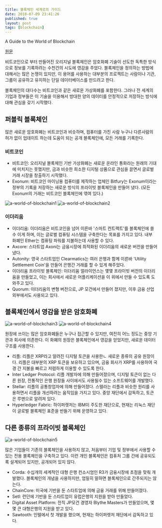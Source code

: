```yaml
---
title: 블록체인 세계로의 가이드
date: 2018-07-09 23:41:26
published: true
layout: post
tags: [blockchain]
---
```


A Guide to the World of Blockchain

[원문](https://www.nytimes.com/interactive/2018/06/27/business/dealbook/blockchain-currencies.html)

비트코인으로 부터 만들어진 오리지널 블록체인은 암호화폐 기술이 선도한 독특한 방식으로 정보를 기록하려는 수천건의 시도에 영감을 주었다. 블록체인을 정의하는 방법에 대해서는 많은 논쟁이 있지만, 이 용어를 사용하는 대부분의 프로젝트는 사람이나 기관, 그룹이 공유하고 유지하는 단일 데이터베이스를 만드려고 한다.

블록체인의 대다수는 비트코인과 같은 새로운 가상화폐를 포함한다. 그러나 전 세계의 기업과 정부들은 이 기술을 이용해서 방대한 양의 데이터를 안정적으로 저장하는 방식에 대해 관심을 갖기 시작했다. 

## 퍼블릭 블록체인

많은 새로운 암호화폐는 비트코인과 비슷하며, 컴퓨터를 가진 사람 누구나 다른사람의 허가 없이 업데이트 하는데 도움이 되는 공개 블록체인에, 모든 거래를 기록한다.

### 비트코인

- 비트코인: 오리지널 블록체인 기반 가상화폐는 새로운 온라인 통화라는 원래의 기대에 미치지는 못했지만, 금과 비슷한 희소한 디지털 상품으로 관심을 끌면서 글로벌 거래 시장을 창출하기 시작했다.
- Exonum: 비트코인 마이닝용 컴퓨터를 제작하는 업체인 Bitfury는 Exonum이라는 정부의 기록을 저장하는 새로운 방식의 프라이빗 블록체인을 만들어 냈다. (모든 Exonum의 거래는 비트코인 블록체인에 엮여 있다.)

![a-world-of-blockchain1](../../../../2018/07/a-world-of-blockchain1.png)
![a-world-of-blockchain2](../../../../2018/07/a-world-of-blockchain2.png)

### 이더리움

- 이더리움: 이더리움은 비트코인을 넘어 이른바 '스마트 컨트랙트'를 블록체인에 쓸 수 이게 하며, 이는 글로벌 컴퓨팅 시스템을 구축한다는 목표를 가지고 있다. 내부 화폐인 Ether는 컴퓨팅 파워를 지불하는데 사용할 수 있다.
- Axcore: 스타트업 Axoni는 금융시장에 최적화된 이더리움의 새로운 버전을 만들어 냈다.
- Autonity: 영국 스타트업인 Clearmatics는 여러 은행과 함께 이른바 'Utility Settlement Coin'을 만들어 은행간 거래를 할 수 있게 해주었다.
- 이더리움 프라이빗 블록체인: 이더리움 얼라이언스는 몇몇 프라이빗 버전의 이더리움을 만들었고, 이는 회사에서 새로운 어플리케이션을 이 위에서 만들 수 있도록 도와주고 있다.
- Quorum: 이더리움의 변형 버전으로, JP 모건에서 만들어 졌지만, 이후 금융 산업 외부에서도 사용되고 있다.

## 블록체인에서 영감을 받은 암호화폐

![a-world-of-blockchain3](../../../../2018/07/a-world-of-blockchain3.png)
![a-world-of-blockchain4](../../../../2018/07/a-world-of-blockchain4.png)

원장에 쓰이는 많은 암호화폐들은 누구나 접근할 수 있지만, 여전히 어느 정도는 중앙 기관과 회사에 의존한다. 이 화폐의 원장은 블록체인에서 영감을 얻었지만, 새로운 데이터 구조를 사용한다.

- 리플: 리플은 XRP라고 알려진 디지털 토큰을 사용한ㄴ 새로운 종류의 공유 원장이다. 리플은 대부분의 XRP 토큰을 보유하고 있으며, 금융 회사가 XRP를 사용하여 국경 간 지불을 빠르고 저렴하게 이용할 수 있도록 한다.
- Inter Ledger Protocol: 리플 개발자에 의해 만들어졌으며, 디지털 토큰이 없는 다른 원장, 전통적인 은행 원장들 사이에서도 사용될수 있는 소프트웨어를 개발했다.
- Stellar: 리플의 공통창업자에 의해 만들어졌다. 스텔라는 리플과 비슷한 원리를 사용하면서 리플을 개선하려는 움직임을 가지고 있다. 중앙 재단에서 감독하고, 토큰은 루멘으로 알려져 있다.
- Hyperledger Fabric: 하이퍼렛저는 IBM이 주도한 재단으로, 현재는 리눅스 재단이 글로벌 블록체인 표준을 반들기 위해 운영하고 있다.

## 다른 종류의 프라이빗 블록체인

![a-world-of-blockchain5](../../../../2018/07/a-world-of-blockchain5.png)

많은 기업들이 기존의 블록체인을 사용하지 않고, 처음부터 기업 및 정부에서 사용할 수 있는 전용 블록체인을 구축하고 있다. 이런 개인 블록체인은 컴퓨처 그룹 간에 공유되도록 설계되어 있지만, 공개되어 있지 않다.

- Corda: 수십개의 세계적인 대형 은행 컨소시엄인 R3가 금융시장에 초점을 맞춰 개발했다. 블록체인의 개념을 사용하지만, 엄밀히 말하면 블록체인으로 간주되지는 않는다.
- ChainCore: 미국에 기반을 둔 스타트업에 의해 금융 거래를 위해 만들어졌다.
- Setl: 런던에 기반을 둔 스타트업이 유럽은행의 지원을 받아 만들었다.
- Digital Asset Platform: 전직 JP모건 경영자 Blythe Masters가 만들었으며, 몇몇 큰 대형은행의 지원을 받고 있다.
- Sawtooth: 인텔에서 첫 개발을 했으며, 현재는 하이퍼렛저 재단에서 감독하고 있다.
